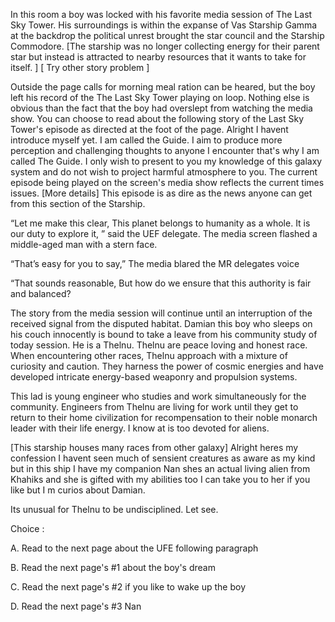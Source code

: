 
In this room a boy was locked with his favorite media session of The Last Sky Tower. His surroundings is within the expanse of Vas Starship Gamma at the backdrop
the political unrest brought the star council and the Starship Commodore. [The starship was no longer collecting energy for their parent star but instead is attracted to nearby resources that it wants to take for itself. ] [ Try other story problem ]

Outside the page calls for morning meal ration can be heared, but the boy left his record of the The Last Sky Tower playing on loop. Nothing else is obvious than the fact that the boy had 
overslept from watching the media show. You can choose to read about the following story of the Last Sky Tower's episode as directed at the foot of the page. Alright I havent introduce myself yet. I am called the Guide. I aim to produce more perception and challenging thoughts to anyone I encounter that's why I am called The Guide. I only wish to present to you my knowledge of this galaxy system and do not wish to project harmful atmosphere to you. The current episode being played on the screen's media show reflects the current times issues. [More details] This episode is as dire as the news anyone can get from this section of the Starship.


“Let me make this clear, This planet belongs to humanity as a whole. It is our duty to explore it, ” said the UEF delegate. The media screen flashed a middle-aged man with a stern face.

“That’s easy for you to say,”  The media blared the MR delegates voice

“That sounds reasonable, But how do we ensure that this authority is fair and balanced?

The story from the media session will continue until an interruption of the received signal from the disputed habitat. Damian this boy who sleeps on his couch innocently is bound to take a leave from his community study of today session. He is a Thelnu. Thelnu are peace loving and honest race. When encountering other races, Thelnu approach with a mixture of curiosity and caution. They harness the power of cosmic energies and have developed intricate energy-based weaponry and propulsion systems.  

This lad is young engineer who studies and work simultaneously for the community. Engineers from Thelnu are living for work until they get to return to their home civilization for recompensation to their noble monarch leader with their life energy. I know at is too devoted for aliens.

[This starship houses many races from other galaxy]
Alright heres my confession I havent seen much of sensient creatures as aware as my kind but in this ship I have my companion Nan shes an actual living alien from Khahiks and she is gifted with my abilities too I can take you to her if you like but I m curios about Damian.

Its unusual for Thelnu to be undisciplined. Let see. 




Choice :

A. Read to the next page about the UFE following paragraph

B. Read the next page's #1 about the boy's dream

C. Read the next page's #2 if you like to wake up the boy

D. Read the next page's #3 Nan


 














